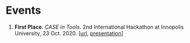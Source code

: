 # Events
1. **First Place**. *CASE in Tools*. 2nd International Hackathon at Innopolis University, 23 Oct. 2020.
\[[url](https://www.caseintools.info/home), [presentation](https://youtu.be/d4bYmSgRQp8?t=877)\]

